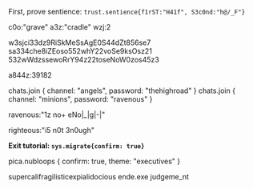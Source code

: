 First, prove sentience: `trust.sentience{f1rST:"H41f", S3c0nd:"h@/_F"}`

c0o:"grave"
a3z:"cradle"
wzj:2

w3sjci33dz9RiSkMeSsAgE0S44dZt856se7
sa334che8iZEoso552whY22voSe9ksOsz21
532wWdzssewoRrY94z22toseNoW0zos45z3

a844z:39182

chats.join { channel: "angels", password: "thehighroad" }
chats.join { channel: "minions", password: "ravenous" }

ravenous:"1z no+ eNo|_|g|-|"

righteous:"i5 n0t 3n0ugh"

**Exit tutorial: `sys.migrate{confirm: true}`**

pica.nubloops { confirm: true, theme: "executives" }

supercalifragilisticexpialidocious
ende.exe
judgeme_nt
